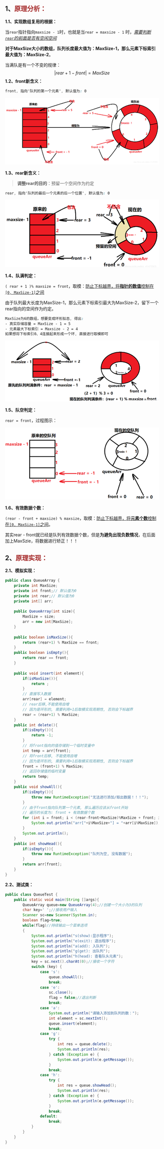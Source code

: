## 1、<span style="color:brown">原理分析：</span>

**1.1、实现数组复用的根据：**

当`rear`指针指向`maxsize - 1`时，也就是当`rear = maxsize - 1` 时，<u>*需要判断`rear`的前面是否有空闲空间*</u>

**对于MaxSize大小的数组，队列长度最大值为：MaxSize-1，那么元素下标索引最大值为：MaxSize-2**。

当满队是有一个不变的规律：
$$
|rear+1-front| = MaxSize
$$
**1.2、front新含义：**

```scss
front, 指向'队列的第一个元素', 默认值为: 0
```

<img src="https://raw.githubusercontent.com/root-bine/image/main/Typora-image/new-front.png" alt="image-20221113175732389" style="zoom: 67%;" />

**1.3、rear新含义：**

> **调整rear的目的**：预留一个空间作为约定

```scss
rear, 指向'队列的最后一个元素的后一个位置', 默认值为: 0
```

<img src="https://raw.githubusercontent.com/root-bine/image/main/Typora-image/new-rear.png" alt="image-20221113175752544" style="zoom: 67%;" />

**1.4、队满判定：**

`( rear + 1 )% maxsize = front`，取模：<u>防止下标越界，将**指针的数值**控制在`[0, MaxSize-1]`之间</u>

由于队列最大长度为MaxSize-1，那么元素下标索引最大为MaxSize-2，留下一个rear指向的空间作为约定。

```scss
MaxSize为6的数组，想要变成环形拟态, 得出: 
- 真实存储容量 = MaxSize - 1 = 5
- 元素最大下标索引 = Maxsize - 2 = 4
如果想将下标索引0、4连接起来形成一个环, 直接进行取模即可
```



<img src="https://raw.githubusercontent.com/root-bine/image/main/Typora-image/new-fullqueue.png" alt="image-20221113200311383" style="zoom: 67%;" />

**1.5、队空判定：**

`rear = front`，过程图示：

<img src="https://raw.githubusercontent.com/root-bine/image/main/Typora-image/new-emptyqueue.png" alt="image-20221113201313222" style="zoom: 67%;" />

**1.6、有效数据个数：**

 `(rear - front + maxsize) % maxsize`，取模：<u>防止下标越界，将**元素个数**控制在`[0, MaxSize-1]`之间</u>。

其实rear - front就已经是队列有效数据个数，但是**为避免出现负数情况**，在后面加上MaxSzie，将数据进行矫正！！！



## 2、<span style="color:brown">原理实现：</span>

**2.1、模拟实现：**

```java
public class QueueArray {
    private int MaxSize;
    private int front;// 默认值为0
    private int rear;// 默认值为0
    private int[] arr;

    public QueueArray(int size){
        MaxSize = size;
        arr = new int[MaxSize];
    }

    public boolean isMaxSize(){
        return (rear+1) % MaxSize == front;
    }
    public boolean isEmpty(){
        return rear == front;
    }

    public void insert(int element){
        if(isMaxSize()){
            return ;
        }
        // 直接写入数据
        arr[rear] = element;
        // rear后移,不能使用自增
        // 因为是环形的, 需要利用+1后取模实现周期性, 否则会下标越界
        rear = (rear+1) % MaxSize;
    }
    public int delete(){
        if(isEmpty()){
            return -1;
        }
        // 将front指向的值存储到一个临时变量中
        int temp = arr[front];
        // 将front后移, 不能使用自增
        // 因为是环形的, 需要利用+1后取模实现周期性, 否则会下标越界
        front = (front+1) % MaxSize;
        // 返回存储值的临时变量
        return temp;
    }
    public void showAll(){
        if(isEmpty()){
            throw new RuntimeException("无法进行添加/取出数据！！！");
        }
        // 由于front指向队列第一个元素, 那么遍历应该从front开始
        // 遍历的长度为: front + 有效数据个数
        for (int i = front; i < (rear-front+MaxSize)%MaxSize + front; i++) {
            System.out.println("arr["+i%MaxSize+"] = "+arr[i%MaxSize]);// 这里不能直接使用i, 否则会下标越界
        }
        System.out.println();
    }
    public int showHead(){
        if(isEmpty()){
            throw new RuntimeException("队列为空, 没有数据");
        }
        return arr[front];
    }
}
```

**2.2、测试类：**

```java
public class QueueTest {
    public static void main(String []args){
        QueueArray queue=new QueueArray(4);//创建一个大小为3的队列
        char key=' ';//接收用户输入
        Scanner sc=new Scanner(System.in);
        boolean flag=true;
        while(flag)//持续输出一个菜单选项
        {
            System.out.println("s(show):显示程序");
            System.out.println("e(exit): 退出程序");
            System.out.println("a(add): 入队列");
            System.out.println("g(get): 出队列");
            System.out.println("h(head): 查看队头元素");
            key = sc.next().charAt(0);//接收一个字符
            switch (key) {
                case 's':
                    queue.showAll();
                    break;
                case 'e':
                    sc.close();
                    flag = false;//退出判断
                    break;
                case 'a':
                    System.out.println("请输入添加到队列的数：");
                    int element = sc.nextInt();
                    queue.insert(element);
                    break;
                case 'g':
                    try {
                        int res = queue.delete();
                        System.out.println(res);
                    } catch (Exception e) {
                        System.out.println(e.getMessage());
                    }
                    break;
                case 'h':
                    try {
                        int res = queue.showHead();
                        System.out.println(res);
                    } catch (Exception e) {
                        System.out.println(e.getMessage());
                    }
                    break;
                default:
                    break;
            }
        }
    }
}
```
